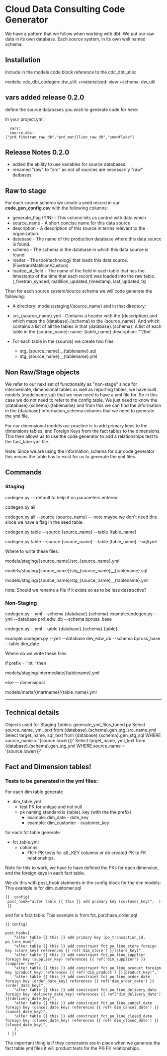 # Cloud Data Consulting Code Generator

We have a pattern that we follow when working with dbt. 
We put our raw data in its own database. 
Each source system, in its own well named schema. 

## Installation

Include in the models code block reference to the cdc_dbt_utils:

models:
  cdc_dbt_codegen:
    dw_util:
      +materialized: view
      +schema: dw_util

## vars added release 0.2.0 
define the source databases you wish to generate code for here: 

In your project.yml:

```
  vars: 
  source_dbs: ["prd_fivetran_raw_db","prd_matillion_raw_db","snowflake"]
```


## Release Notes 0.2.0 
- added the ability to use variables for source databases. 
- renamed "raw" to "src" as not all sources are necessarily "raw" datbases.



## Raw to stage 
For each source schema we create a seed record in our **code_gen_config.csv** with the following columns: 
* generate_flag (Y/N) - This column lets us control with data which 
* source_name - A short concise name for this data source
* description - A description of this source in terms relevant to the organization.  
* database - The name of the production database where this data source is found. 
* schema - The schema in the database in which this data source is found.  
* loader - The tool/technology that loads this data source. (Fivetran/Matillion/Custom)
* loaded_at_field - The name of the field in each table that has the timestamp of the time that each record was loaded into the raw table. (_fivetran_synced, matillion_updated_timestamp, last_updated_ts)

Then for each source system/source schema we will code generate the following: 

* A directory: models/staging/{source_name} and in that directory: 

* src_{source_name}.yml - Contains a header with the {description} and which maps the {database}.{schema} to the {source_name}.
And which contains a list of all the tables in that {database}.{schema}. 
A list of each table in the {source_name}:
name: {table_name}
description: ""/tbd 

* For each table in the {source} we create two files: 
    * stg_{source_name}__{tablename}.sql
    * stg_{source_name}__{tablename}.yml


## Non Raw/Stage objects
We refer to our next set of functionality as "non-stage" since for 
intermediate, dimensional tables as well as reporting tables, 
we have built models (modelname.sql) that we now need to have a yml file for.  So in this case we do not need to refer to the config table. We just need to know the {database}.{schema}.{tablename} and from this we can find the information in the {database}.information_schema.columns that we need to generate the yml file.

For our dimensional models our practice is to add primary keys to the dimensions tables, and Foreign Keys from the fact tables to the dimensions.  This then allows us to use the code generator to add a relationships test to the fact_tabe.yml file.  

Note: Since we are using the information_schema for our code generator this means the table has to exist for us to generate the yml files. 


## Commands
### Staging 

codegen.py   -- default to help if no parameters entered.  

codegen.py all 

codegen.py all --source {source_name}   -- note maybe we don't need this since we have a flag in the seed table. 

codegen.py table --source {source_name} --table {table_name} 

codegen.py table --source {source_name} --table {table_name} --sql/yml 

Where to write these files: 

models/staging/{source_name}/src_{source_name}.yml 

models/staging/{source_name}/stg_{source_name}__{tablename}.sql 

models/staging/{source_name}/stg_{source_name}__{tablename}.yml  

note: Should we rename a file if it exists so as to be less destructive? 

### Non-Staging 

codegen.py --yml --schema {database}.{schema}   example:codegen.py --yml --database prd_edw_db --schema bpruss_base

codegen.py --yml --table  {database}.{schema}.{table} 

example:codegen.py --yml --database dev_edw_db --schema bpruss_base --table dim_date

Where do we write these files: 

if prefix = 'int_' then 

models/staging/intermediate/{tablename}.yml

else -- dimensional 

models/marts/{martname}/{table_name}.yml



---
## Technical details
Objects used for Staging Tables: 
generate_yml_files_tuned.py
Select source_name, yml_text from {database}.{schema}.gen_stg_src_name_yml
        Select target_name, sql_text from {database}.{schema}.gen_stg_sql WHERE source_name = '{source.lower()}' 
        Select target_name, yml_text from {database}.{schema}.gen_stg_yml WHERE source_name = '{source.lower()}'

## Fact and Dimension tables! 
### Tests to be generated in the yml files: 

For each dim table generate
* dim_table.yml 
    * test PK for unique and not null 
    * pk naming standard is {table}_key (with the the prefix)
        * example: dim_date - date_key 
        * example: dim_customer - customer_key 


for each fct table generate 
* fct_table.yml
    * columns 
       * FK-> PK tests for all _KEY columns or db created PK to FK relationships. 

Note for this to work, we have to have defined the PKs for each dimension, 
and the foreign keys in each fact table.  

We do this with post_hook statments in the config block for the dim models: 
This example is for dim_customer.sql 
```
{{  config( 
 post_hook="alter table {{ this }} add primary key (customer_key)",  ) 
 }}
```
and for a fact table: 
This example is from fct_purchase_order.sql
```
{{ config(

post_hook=[
    "alter table {{ this }} add primary key (po_transaction_id, po_line_num)",
    "alter table {{ this }} add constraint fct_po_line_store foreign key (store_key) references {{ ref('dim_store') }}(store_key)",
    "alter table {{ this }} add constraint fct_po_line_supplier foreign key (supplier_key) references {{ ref('dim_supplier') }}(supplier_key)",
    "alter table {{ this }} add constraint fct_po_line_product foreign key (product_key) references {{ ref('dim_product') }}(product_key)",
    "alter table {{ this }} add constraint fct_po_line_order_date foreign key (order_date_key) references {{ ref('dim_order_date') }}(order_date_key)",
    "alter table {{ this }} add constraint fct_po_line_delivery_date foreign key (delivery_date_key) references {{ ref('dim_delivery_date') }}(delivery_date_key)",
    "alter table {{ this }} add constraint fct_po_line_cancel_date foreign key (cancel_date_key) references {{ ref('dim_cancel_date') }}(cancel_date_key)",
    "alter table {{ this }} add constraint fct_po_line_closed_date foreign key (closed_date_key) references {{ ref('dim_closed_date') }}(closed_date_key)",
    ],
 ) }}
```


The important thing is if they constraints are in place when we generate the fact table yml files it will product tests for the PK-FK relationships. 
